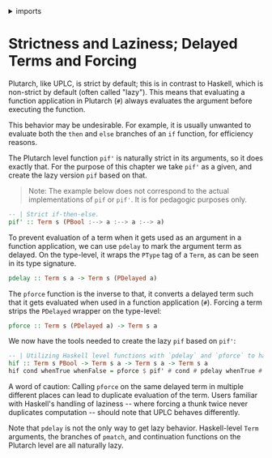 <details>
<summary> imports </summary>
<p>

```haskell
module Plutarch.Docs.DelayAndForce (hif, pif') where 
import Plutarch.Prelude
```

</p>
</details>

# Strictness and Laziness; Delayed Terms and Forcing

Plutarch, like UPLC, is strict by default; this is in contrast to Haskell, which is non-strict by default (often called "lazy"). This means that evaluating a function application in Plutarch (`#`) always evaluates the argument before executing the function.

This behavior may be undesirable. For example, it is usually unwanted to evaluate both the `then` and `else` branches of an `if` function, for efficiency reasons.

The Plutarch level function `pif'` is naturally strict in its arguments, so it does exactly that. For the purpose of this chapter we take `pif'` as a given, and create the lazy version `pif` based on that.

> Note: The example below does not correspond to the actual implementations of `pif` or `pif'`. It is for pedagogic purposes only.

```hs
-- | Strict if-then-else.
pif' :: Term s (PBool :--> a :--> a :--> a)
```

To prevent evaluation of a term when it gets used as an argument in a function application, we can use `pdelay` to mark the argument term as delayed. On the type-level, it wraps the `PType` tag of a `Term`, as can be seen in its type signature.

```hs
pdelay :: Term s a -> Term s (PDelayed a)
```

The `pforce` function is the inverse to that, it converts a delayed term such that it gets evaluated when used in a function application (`#`). Forcing a term strips the `PDelayed` wrapper on the type-level:

```hs
pforce :: Term s (PDelayed a) -> Term s a
```

We now have the tools needed to create the lazy `pif` based on `pif'`:

```haskell
-- | Utilizing Haskell level functions with `pdelay` and `pforce` to have lazy wrapper around `pif`.
hif :: Term s PBool -> Term s a -> Term s a -> Term s a
hif cond whenTrue whenFalse = pforce $ pif' # cond # pdelay whenTrue # pdelay whenFalse
```

A word of caution: Calling `pforce` on the same delayed term in multiple different places can lead to duplicate evaluation of the term. Users familiar with Haskell's handling of laziness -- where forcing a thunk twice never duplicates computation -- should note that UPLC behaves differently.

Note that `pdelay` is not the only way to get lazy behavior. Haskell-level `Term` arguments, the branches of `pmatch`, and continuation functions on the Plutarch level are all naturally lazy.
